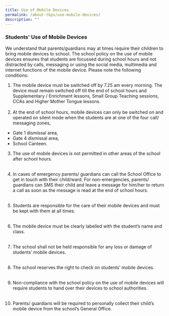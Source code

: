 ```yaml
---
title: Use of Mobile Devices
permalink: /about-tkps/use-mobile-devices/
description: ""
---
```

### **Students' Use of Mobile Devices**

We understand that parents/guardians may at times require their children to bring mobile devices to school. The school policy on the use of mobile devices ensures that students are focussed during school hours and not distracted by calls, messaging or using the social media, multimedia and internet functions of the mobile device. Please note the following conditions:

1. The mobile device must be switched off by 7.25 am every morning. The device must remain switched off till the end of school hours and Supplementary / Enrichment lessons, Small Group Teaching sessions, CCAs and Higher Mother Tongue lessons.<br><br>
2. At the end of school hours, mobile devices can only be switched on and operated on silent mode when the students are at one of the four call/ messaging zones,<br>

* Gate 1 dismissal area,
* Gate 4 dismissal area,
* School Canteen.

3. The use of mobile devices is not permitted in other areas of the school after school hours.<br><br>

4. In cases of emergency parents/ guardians can call the School Office to get in touch with their child/ward. For non-emergencies, parents/ guardians can SMS their child and leave a message for him/her to return a call as soon as the message is read at the end of school hours.<br><br>

5. Students are responsible for the care of their mobile devices and must be kept with them at all times.<br><br>

6. The mobile device must be clearly labelled with the student’s name and class.<br><br>

7. The school shall not be held responsible for any loss or damage of students’ mobile devices.<br><br>

8. The school reserves the right to check on students’ mobile devices.<br><br>

9. Non-compliance with the school policy on the use of mobile devices will require students to hand over their devices to school authorities. <br><br>

10. Parents/ guardians will be required to personally collect their child’s mobile device from the school’s General Office.